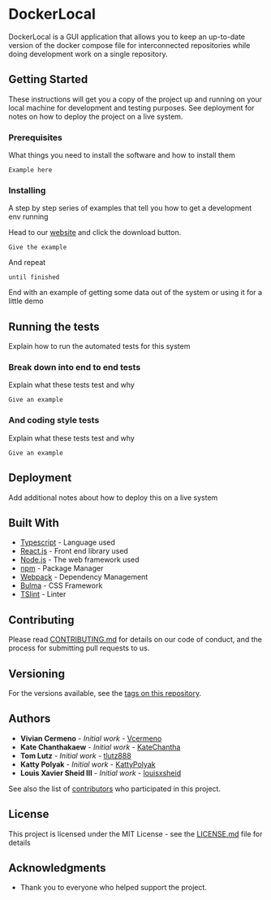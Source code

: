 # DockerLocal
DockerLocal is a GUI application that allows you to keep an up-to-date version of the docker compose file for interconnected repositories while doing development work on a single repository.

## Getting Started

These instructions will get you a copy of the project up and running on your local machine for development and testing purposes. See deployment for notes on how to deploy the project on a live system.

### Prerequisites

What things you need to install the software and how to install them

```
Example here
```

### Installing

A step by step series of examples that tell you how to get a development env running

Head to our [website](https://google.com/) and click the download button.

```
Give the example
```

And repeat

```
until finished
```

End with an example of getting some data out of the system or using it for a little demo

## Running the tests

Explain how to run the automated tests for this system

### Break down into end to end tests

Explain what these tests test and why

```
Give an example
```

### And coding style tests

Explain what these tests test and why

```
Give an example
```

## Deployment

Add additional notes about how to deploy this on a live system

## Built With

* [Typescript](https://www.typescriptlang.org/) - Language used
* [React.js](https://reactjs.org/) - Front end library used
* [Node.js](https://nodejs.org/en/) - The web framework used
* [npm](https://www.npmjs.com/) - Package Manager
* [Webpack](https://webpack.js.org/) - Dependency Management
* [Bulma](https://bulma.io/) - CSS Framework
* [TSlint](https://palantir.github.io/tslint/) - Linter


## Contributing

Please read [CONTRIBUTING.md](https://gist.github.com/PurpleBooth/b24679402957c63ec426) for details on our code of conduct, and the process for submitting pull requests to us.

## Versioning

For the versions available, see the [tags on this repository](https://github.com/your/project/tags). 

## Authors

* **Vivian Cermeno** - *Initial work* - [Vcermeno](https://github.com/vcermeno)
* **Kate Chanthakaew** - *Initial work* - [KateChantha](https://github.com/KateChantha)
* **Tom Lutz** - *Initial work* - [tlutz888](https://github.com/tlutz888)
* **Katty Polyak** - *Initial work* - [KattyPolyak](https://github.com/KattyPolyak)
* **Louis Xavier Sheid III** - *Initial work* - [louisxsheid](https://github.com/louisxsheid)

See also the list of [contributors](https://github.com/your/project/contributors) who participated in this project.

## License

This project is licensed under the MIT License - see the [LICENSE.md](LICENSE.md) file for details

## Acknowledgments

* Thank you to everyone who helped support the project.

